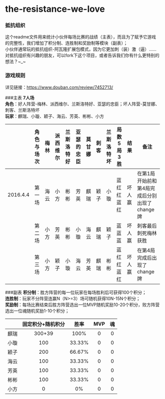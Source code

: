 # the-resistance-we-love

### 抵抗组织

这个readme文件用来统计小伙伴每场比赛的战绩（主表），而且为了赋予它游戏的完整性，我们增加了积分制、连胜制和奖励制等模块（副表）；  
小伙伴通常玩的抵抗组织-阿瓦隆扩展包模式，因为它更加刺（装）激（逼）...... 
对抵抗组织有兴趣的朋友，可以fork下这个项目，或者告诉我们你有什么更特别的想法？~_~

### 游戏规则

详见链接：https://www.douban.com/review/7452713/

###主表
__7人场__  
__角色__：好人阵营-梅林、派西维尔、兰斯洛特好、亚瑟的忠臣；坏人阵营-莫甘娜、刺客、兰斯洛特坏  
__玩家__：麒瑞、小璇、颖子、海云、芳英、彬彬、小方

||角色与场次|梅林|派西维尔|兰斯洛特好|亚瑟的忠臣|莫甘娜|刺客|兰斯洛特坏|局数5局3胜|结果|备注|
|:--------:|:--------:|:--------:|:--------:|:--------:|:--------:|:--------:|:--------:|:--------:|-------|--------|--------|
|2016.4.4|第一场|海云|小方|彬彬|芳英|麒瑞|颖子|小璇|蓝红红蓝红|坏人赢|在第1局开始前和第4局完成后分别出现了change牌
||第二场|小方|芳英|彬彬|小璇|海云|麒瑞|颖子|蓝蓝蓝|坏人赢|刺客最后刺死梅林获胜
||第三场|小方|颖子|小璇|海云|芳英|麒瑞|彬彬|蓝红红蓝红|坏人赢|在第4局完成后出现了change牌

###副表
__积分制__：胜方阵营的每一位玩家在每场胜利后可获得100个积分；  
__连胜制__：玩家不分阵营连赢N（N>=3）场可随机获得10N-15N个积分；  
__奖励制__：每场比赛结束后胜方阵营选出一位MVP随机奖励10-20个积分，败方阵营选出一位魂随机奖励1-10个积分； 

||固定积分+随机积分|胜率|MVP|魂
|:--------:|:--------:|:--------:|:--------:|:--------:|
|麒瑞|300+39|100%|0|0
|小璇|100|33.33%|0|0
|颖子|200|66.67%|0|0
|海云|100|33.33%|0|0
|芳英|100|33.33%|0|0
|彬彬|100|33.33%|0|0
|小方|0|0%|0|0
